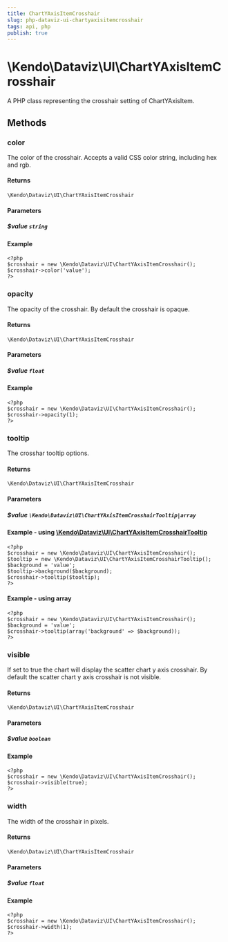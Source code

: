 ```yaml
---
title: ChartYAxisItemCrosshair
slug: php-dataviz-ui-chartyaxisitemcrosshair
tags: api, php
publish: true
---
```


# \Kendo\Dataviz\UI\ChartYAxisItemCrosshair

A PHP class representing the crosshair setting of ChartYAxisItem.


## Methods

### color
The color of the crosshair. Accepts a valid CSS color string, including hex and rgb.

#### Returns
`\Kendo\Dataviz\UI\ChartYAxisItemCrosshair`

#### Parameters

##### $value `string`



#### Example 
    <?php
    $crosshair = new \Kendo\Dataviz\UI\ChartYAxisItemCrosshair();
    $crosshair->color('value');
    ?>

### opacity
The opacity of the crosshair. By default the crosshair is opaque.

#### Returns
`\Kendo\Dataviz\UI\ChartYAxisItemCrosshair`

#### Parameters

##### $value `float`



#### Example 
    <?php
    $crosshair = new \Kendo\Dataviz\UI\ChartYAxisItemCrosshair();
    $crosshair->opacity(1);
    ?>

### tooltip

The crosshar tooltip options.

#### Returns
`\Kendo\Dataviz\UI\ChartYAxisItemCrosshair`

#### Parameters

##### $value `\Kendo\Dataviz\UI\ChartYAxisItemCrosshairTooltip|array`


#### Example - using [\Kendo\Dataviz\UI\ChartYAxisItemCrosshairTooltip](/api/wrappers/php/Kendo/Dataviz/UI/ChartYAxisItemCrosshairTooltip)
    <?php
    $crosshair = new \Kendo\Dataviz\UI\ChartYAxisItemCrosshair();
    $tooltip = new \Kendo\Dataviz\UI\ChartYAxisItemCrosshairTooltip();
    $background = 'value';
    $tooltip->background($background);
    $crosshair->tooltip($tooltip);
    ?>

#### Example - using array

    <?php
    $crosshair = new \Kendo\Dataviz\UI\ChartYAxisItemCrosshair();
    $background = 'value';
    $crosshair->tooltip(array('background' => $background));
    ?>

### visible
If set to true the chart will display the scatter chart y axis crosshair. By default the scatter chart y axis crosshair is not visible.

#### Returns
`\Kendo\Dataviz\UI\ChartYAxisItemCrosshair`

#### Parameters

##### $value `boolean`



#### Example 
    <?php
    $crosshair = new \Kendo\Dataviz\UI\ChartYAxisItemCrosshair();
    $crosshair->visible(true);
    ?>

### width
The width of the crosshair in pixels.

#### Returns
`\Kendo\Dataviz\UI\ChartYAxisItemCrosshair`

#### Parameters

##### $value `float`



#### Example 
    <?php
    $crosshair = new \Kendo\Dataviz\UI\ChartYAxisItemCrosshair();
    $crosshair->width(1);
    ?>

